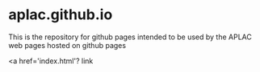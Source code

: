 # aplac.github.io

This is the repository for github pages intended to be used by the APLAC web pages hosted on github pages 

<a href='index.html'? link</a>
